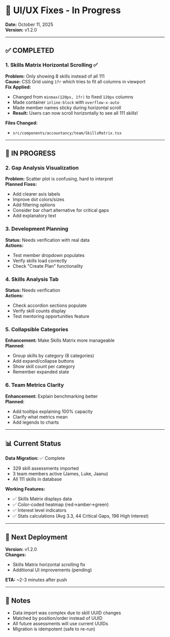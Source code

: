 # 🎨 UI/UX Fixes - In Progress

**Date:** October 11, 2025  
**Version:** v1.2.0

---

## ✅ **COMPLETED**

### 1. Skills Matrix Horizontal Scrolling ✅
**Problem:** Only showing 8 skills instead of all 111  
**Cause:** CSS Grid using `1fr` which tries to fit all columns in viewport  
**Fix Applied:**
- Changed from `minmax(120px, 1fr)` to fixed `120px` columns
- Made container `inline-block` with `overflow-x-auto`
- Made member names sticky during horizontal scroll
- **Result:** Users can now scroll horizontally to see all 111 skills!

**Files Changed:**
- `src/components/accountancy/team/SkillsMatrix.tsx`

---

## 🔄 **IN PROGRESS**

### 2. Gap Analysis Visualization
**Problem:** Scatter plot is confusing, hard to interpret  
**Planned Fixes:**
- Add clearer axis labels
- Improve dot colors/sizes
- Add filtering options
- Consider bar chart alternative for critical gaps
- Add explanatory text

### 3. Development Planning
**Status:** Needs verification with real data  
**Actions:**
- Test member dropdown populates
- Verify skills load correctly
- Check "Create Plan" functionality

### 4. Skills Analysis Tab
**Status:** Needs verification  
**Actions:**
- Check accordion sections populate
- Verify skill counts display
- Test mentoring opportunities feature

### 5. Collapsible Categories
**Enhancement:** Make Skills Matrix more manageable  
**Planned:**
- Group skills by category (8 categories)
- Add expand/collapse buttons
- Show skill count per category
- Remember expanded state

### 6. Team Metrics Clarity
**Enhancement:** Explain benchmarking better  
**Planned:**
- Add tooltips explaining 100% capacity
- Clarify what metrics mean
- Add legends to charts

---

## 📊 **Current Status**

**Data Migration:** ✅ Complete
- 329 skill assessments imported
- 3 team members active (James, Luke, Jaanu)
- All 111 skills in database

**Working Features:**
- ✅ Skills Matrix displays data
- ✅ Color-coded heatmap (red→amber→green)
- ✅ Interest level indicators
- ✅ Stats calculations (Avg 3.3, 44 Critical Gaps, 196 High Interest)

---

## 🚀 **Next Deployment**

**Version:** v1.2.0  
**Changes:**
- Skills Matrix horizontal scrolling fix
- Additional UI improvements (pending)

**ETA:** ~2-3 minutes after push

---

## 📝 **Notes**

- Data import was complex due to skill UUID changes
- Matched by position/order instead of UUID
- All future assessments will use current UUIDs
- Migration is idempotent (safe to re-run)

